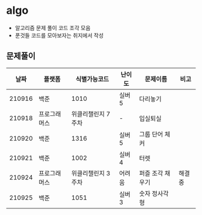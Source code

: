 # algo

-   알고리즘 문제 풀이 코드 조각 모음
-   푼것들 코드를 모아보자는 취지에서 작성

## 문제풀이

| 날짜   | 플랫폼       | 식별가능코드       | 난이도 | 문제이름         | 비고   |
| ------ | ------------ | ------------------ | ------ | ---------------- | ------ |
| 210916 | 백준         | 1010               | 실버5  | 다리놓기         |        |
| 210918 | 프로그래머스 | 위클리챌린지 7주차 | -      | 입실퇴실         |        |
| 210920 | 백준         | 1316               | 실버5  | 그룹 단어 체커   |        |
| 210921 | 백준         | 1002               | 실버4  | 터렛             |        |
| 210924 | 프로그래머스 | 위클리챌린지 3주차 | 어려움 | 퍼즐 조각 채우기 | 해결중 |
| 210925 | 백준         | 1051               | 실버3  | 숫자 정사각형    |        |
